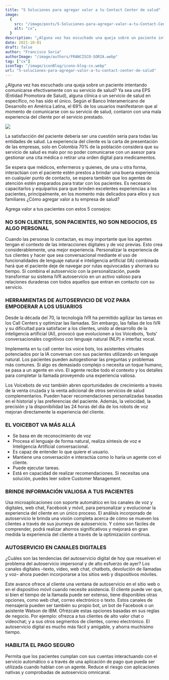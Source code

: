 ```yaml
---
title: "5 Soluciones para agregar valor a tu Contact Center de salud"
image:
  {
    src: "/image/posts/5-Soluciones-para-agregar-valor-a-tu-Contact-Center-de-salud-1024x576.webp",
    alt: "cx",
  }
description: "¿Alguna vez has escuchado una queja sobre un paciente intentando comunicarse efectivamente con su servicio de salud? Ya sea una EPS (Entidad Promotora de Salud), alguna clínica o un servicio de salud en específico, no has sido el único. Según el Banco Interamericano de Desarrollo en América Latina"
date: 2021-10-01
draft: false
author: "Francisco Soria"
authorImage: "/image/authors/FRANCISCO-SORIA.webp"
tag: ["cx"]
iconTag: "/image/iconBlog/icono-blog-cx.webp"
url: "5-soluciones-para-agregar-valor-a-tu-contact-center-de-salud"
---
```


¿Alguna vez has escuchado una queja sobre un paciente intentando comunicarse efectivamente con su servicio de salud? Ya sea una EPS (Entidad Promotora de Salud), alguna clínica o un servicio de salud en específico, no has sido el único. Según el Banco Interamericano de Desarrollo en América Latina, el 69% de los usuarios manifestaron que al momento de comunicarse con su servicio de salud, contaron con una mala experiencia del cliente por el servicio prestado.

![](/image/posts/5-Soluciones-para-agregar-valor-a-tu-Contact-Center-de-salud-1024x576.webp)

La satisfacción del paciente debería ser una cuestión seria para todas las entidades de salud. La experiencia del cliente es la carta de presentación de las empresas, solo en Colombia 70% de la población considera que su servicio de salud es malo por no poder comunicarse con un asesor para gestionar una cita médica o retirar una orden digital para medicamentos.

Se espera que médicos, enfermeros y quienes, de una u otra forma, interactúan con el paciente estén prestos a brindar una buena experiencia en cualquier punto de contacto, se espera también que los agentes de atención estén preparados para tratar con los pacientes. Es necesario capacitarlos y equiparlos para que brinden excelentes experiencias a los pacientes, principalmente, en los momento más delicados para ellos y sus familiares ¿Cómo agregar valor a tu empresa de salud?

Agrega valor a tus pacientes con estos 5 consejos:

### NO SON CLIENTES, SON PACIENTES, NO SON NEGOCIOS, ES ALGO PERSONAL
Cuando las personas lo contactan, es muy importante que los agentes tengan el contexto de las interacciones digitales y de voz previas. Esto crea considerablemente, una mejor experiencia. Personalizar la experiencia de tus clientes y hacer que sea conversacional mediante el uso de funcionalidades de lenguaje natural e inteligencia artificial (IA) combinada hará que el paciente deje de navegar por rutas equivocadas y ahorrará su tiempo. Si combina el autoservicio con la personalización, puede transformar su sistema IVR autoservicio en un activo valioso para relaciones duraderas con todos aquellos que entran en contacto con su servicio.

### HERRAMIENTAS DE AUTOSERVICIO DE VOZ PARA EMPODERAR A LOS USUARIOS
Desde la década del 70, la tecnología IVR ha permitido agilizar las tareas en los Call Centers y optimizar las llamadas. Sin embargo, las fallas de los IVR y su dificultad para satisfacer a los clientes, unido al desarrollo de la inteligencia artificial (AI), provocó que evolucionen a los Voicebots, ‘bots’ conversacionales cognitivos con lenguaje natural (NLP) e interfaz vocal.

Implementa en tu call center los voice bots, los asistentes virtuales potenciados por la IA conversan con sus pacientes utilizando un lenguaje natural. Los pacientes pueden autogestionar las preguntas y problemas más comunes. Si algo es demasiado complejo o necesita un toque humano, se pasa a un agente en vivo. El agente recibe todo el contexto y los detalles para completar la llamada proveyendo una experiencia valiosa.

Los Voicebots de voz también abren oportunidades de crecimiento a través de la venta cruzada y la venta adicional de otros servicios de salud complementarios. Pueden hacer recomendaciones personalizadas basadas en el historial y las preferencias del paciente. Además, la velocidad, la precisión y la disponibilidad las 24 horas del día de los robots de voz mejoran directamente la experiencia del cliente.

### EL VOICEBOT VA MÁS ALLÁ
- Se basa en de reconocimiento de voz
- Procesa el lenguaje de forma natural, realiza síntesis de voz e Inteligencia Artificial conversacional.
- Es capaz de entender lo que quiere el usuario.
- Mantiene una conversación e interactúa como lo haría un agente con el cliente.
- Puede ejecutar tareas.
- Está en capacidad de realizar recomendaciones.
Si necesitas una solución, puedes leer sobre Customer Management.

### BRINDE INFORMACIÓN VALIOSA A TUS PACIENTES
Usa microaplicaciones con soporte automático en los canales de voz y digitales, web chat, Facebook y móvil, para personalizar y evolucionar la experiencia del cliente en un único proceso. El análisis incorporado de autoservicio le brinda una visión completa acerca de cómo se mueven los clientes a través de sus journeys de autoservicio. Y cómo son fáciles de comprender, podrá realizar ahorros significativos y mejorará en gran medida la experiencia del cliente a través de la optimización continua.

### AUTOSERVICIO EN CANALES DIGITALES
¿Cuáles son las tendencias del autoservicio digital de hoy que resuelven el problema del autoservicio impersonal y de alto esfuerzo de ayer? Los canales digitales –texto, video, web chat, chatbots, devolución de llamadas y voz– ahora pueden incorporarse a los sitios web y dispositivos móviles.

Este avance ofrece al cliente una ventana de autoservicio en el sitio web o en el dispositivo móvil cuando necesite asistencia. El cliente puede ver que, si bien el tiempo de la llamada puede ser extenso, tiene disponibles otras opciones, como web chat, correo electrónico o texto. Estos canales de mensajería pueden ser también su propio bot, un bot de Facebook o un asistente Watson de IBM. Ofrézcale estas opciones basadas en sus reglas de negocio. Por ejemplo: ofrezca a tus clientes de alto valor chat o videochat; y a sus otros segmentos de clientes, correo electrónico. El autoservicio digital es mucho más fácil y amigable, y ahorra muchísimo tiempo.

### HABILITA EL PAGO SEGURO
Permita que los pacientes cumplan con sus cuentas interactuando con el servicio automático o a través de una aplicación de pago que pueda ser utilizada cuando hablan con un agente. Reduce el riesgo con aplicaciones nativas y comprobadas de autoservicio omnicanal.